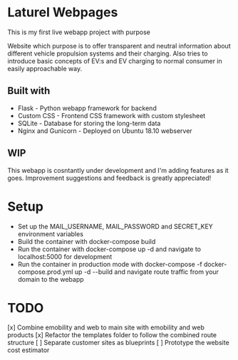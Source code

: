 # Laturel Webpages

This is my first live webapp project with purpose 

Website which purpose is to offer transparent and neutral information about different vehicle propulsion systems and their charging. Also tries to introduce basic concepts of EV:s and EV charging to normal consumer in easily approachable way.

## Built with
* Flask - Python webapp framework for backend
* Custom CSS - Frontend CSS framework with custom stylesheet
* SQLite - Database for storing the long-term data
* Nginx and Gunicorn - Deployed on Ubuntu 18.10 webserver

## WIP
This webapp is cosntantly under development and I'm adding features as it goes. Improvement suggestions and feedback is greatly appreciated!

# Setup

* Set up the MAIL_USERNAME, MAIL_PASSWORD and SECRET_KEY environment variables
* Build the container with docker-compose build
* Run the container with docker-compose up -d and navigate to localhost:5000 for development
* Run the container in production mode with docker-compose -f docker-compose.prod.yml up -d --build and navigate route traffic from your domain to the webapp


# TODO

[x] Combine emobility and web to main site with emobility and web products
[x] Refactor the templates folder to follow the combined route structure
[ ] Separate customer sites as blueprints
[ ] Prototype the website cost estimator